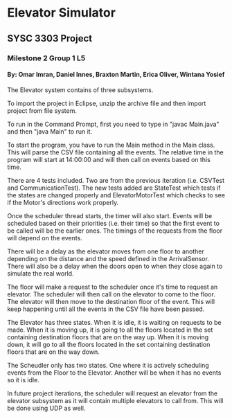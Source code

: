 # Elevator Simulator

## SYSC 3303 Project

### Milestone 2  Group 1 L5

#### By: Omar Imran, Daniel Innes, Braxton Martin, Erica Oliver, Wintana Yosief

The Elevator system contains of three subsystems.

To import the project in Eclipse, unzip the archive file and then import project from file system.

To run in the Command Prompt, first you need to type in "javac Main.java" and then "java Main" to run it.

To start the program, you have to run the Main method in the Main class. This will parse the CSV file containing all the
events. The relative time in the program will start at 14:00:00 and will then call on events based on this time.

There are 4 tests included. Two are from the previous iteration (i.e. CSVTest and CommunicationTest). The new tests
added are StateTest which tests if the states are changed properly and ElevatorMotorTest which checks to see if the
Motor's directions work properly.

Once the scheduler thread starts, the timer will also start. Events will be scheduled based on their priorities (i.e.
their time) so that the first event to be called will be the earlier ones. The timings of the requests from the floor
will depend on the events.

There will be a delay as the elevator moves from one floor to another depending on the distance and the speed defined in
the ArrivalSensor. There will also be a delay when the doors open to when they close again to simulate the real world.

The floor will make a request to the scheduler once it's time to request an elevator. The scheduler will then call on
the elevator to come to the floor. The elevator will then move to the destination floor of the event. This will keep
happening until all the events in the CSV file have been passed.

The Elevator has three states. When it is idle, it is waiting on requests to be made. When it is moving up, it is going
to all the floors located in the set containing destination floors that are on the way up. When it is moving down, it
will go to all the floors located in the set containing destination floors that are on the way down.

The Scheudler only has two states. One where it is actively scheduling events from the Floor to the Elevator. Another
will be when it has no events so it is idle.

In future project iterations, the scheduler will request an elevator from the elevator subsystem as it will contain
multiple elevators to call from. This will be done using UDP as well.

